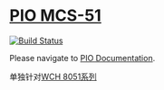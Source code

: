 # [PIO MCS-51](https://github.com/OS-Q/pio)

[![Build Status](https://github.com/OS-Q/platform-mcs51/workflows/examples/badge.svg)](https://github.com/OS-Q/platform-mcs51/actions/workflows/examples.yml)

Please navigate to [PIO Documentation](https://doc.os-q.com/pio/platforms/mcs51.html).

单独针对[WCH 8051系列](https://github.com/OS-Q/platform-wch51)
